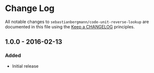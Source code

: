 # Change Log
All notable changes to `sebastianbergmann/code-unit-reverse-lookup` are documented in this file using the [Keep a CHANGELOG](http://keepachangelog.com/) principles.
## 1.0.0 - 2016-02-13
### Added
* Initial release
